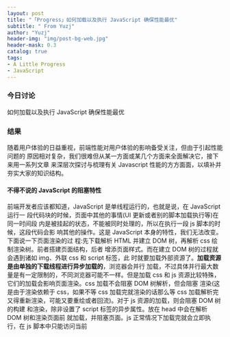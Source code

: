 ```yaml
---
layout: post
title: "「Progress」如何加载以及执行 JavaScript 确保性能最优"
subtitle: " From Yuzj"
author: "Yuzj"
header-img: "img/post-bg-web.jpg"
header-mask: 0.3
catalog: true
tags:
- A Little Progress
- JavaScript
---
```


### 今日讨论

如何加载以及执行 JavaScript 确保性能最优

### 结果 

随着用户体验的日益重视，前端性能对用户体验的影响备受关注，但由于引起性能问题的 原因相对复杂，我们很难但从某一方面或某几个方面来全面解决它，接下来用一系列文章 来深层次探讨与梳理有关 Javascript 性能的方方面面，以填补并夯实大家的知识结构。 

#### 不得不说的 JavaScript 的阻塞特性 

前端开发者应该都知道，JavaScript 是单线程运行的，也就是说，在 JavaScript 运行一 段代码块的时候，页面中其他的事情(UI 更新或者别的脚本加载执行等)在同一时间段 内是被挂起的状态，不能被同时处理的，所以在执行一段 js 脚本的时候，这段代码会影 响其他的操作。这是 JavaScript 本身的特性，我们无法改变。下面说一下页面渲染的过 程:先下载解析 HTML 并建立 DOM 树，再解析 css 绘制渲染树。前者搭建页面结构，后者 增添页面样式。而在建立 DOM 树的过程就会遇到诸如 img、外联 css 和 script 标签，此 时就要加载外部资源了。**加载资源是由单独的下载线程进行异步加载的**，浏览器会并行 加载，不过具体并行最大数量是有一定限制的，不同浏览器可能不一样。但是加载 css 和 js 资源比较特殊，它们的加载会影响页面渲染。css 加载不会阻塞 DOM 树解析，但会阻塞 渲染(这是由于渲染依赖于 css，如果不等 css 加载完就渲染的话那么等 css 加载解析完 又得重新渲染，可能又要重绘或者回流)。对于 js 资源的加载，则会阻塞 DOM 树的构建 和渲染，除非设置了 script 标签的异步属性。放在 head 中会在解析 DOM 树和渲染页面前 就加载，并阻塞页面。js 正常情况下加载完就会立即执行，在 js 脚本中只能访问当前 <script>以上的 DOM，脚本执行结束后再继续解析 DOM。**js 执行引擎和页面渲染是由不同的线程来执行，但这两者是互斥的，也就是说 js 执行过程是无法构建 DOM 和渲染页面的**。这是一种优化机制，由于 js 可能会对 DOM 及样式进行修改，如果解析 js 过程中同 时构建 DOM，就可能造成前后内容不一致或者重复构建。 

我们把 JavaScript 的这一特性叫做**阻塞特性**，正因为这个阻塞特性，让前端的性能优化 尤其是在对 JavaScript 的性能优化上变得相对复杂。 

#### 为什么要阻塞? 

也许你还会问，既然 JavaScript 的阻塞特性会产生这么多的问题，为什么 JavaScript 语 言不能像 Java 等语言一样，采用多线程，不就 OK 了么? 

要彻底理解 JavaScript 的单线程设计，其实并不难，简单总结就是:最初设计 JavaScript 的目的只是用来在浏览器端改善网页的用户体验，去处理一些页面中类似表 单验证的简单任务。所以，那个时候 JavaScript 所做的事情很少，并且代码不会太多， 这也奠定了 JavaScript 和界面操作的强关联性。 

既然 JavaScript 和界面操作强相关，我们不妨这样理解:试想，如果在某个页面中有两 段 js 脚本都会去更改某一个 dom 元素的内容，如果 JavaScript 采用了多线程的处理方 式，那么最终页面元素显示的内容到底是哪一段 js 脚本操作的结果就不确定了，因为两 段 js 是通过不同线程加载的，我们无法预估谁先处理完，这是我们不想要的结果，而这 种界面数据更新的操作在 JavaScript 中比比皆是。因此，我们就不难理解 JavaScript 单 线程的设计原因:**JavaScript 采用单线程，是为了避免在执行过程中页面内容被不可预 知的重复修改。** 

#### 从加载上优化:合理放置脚本位置

由于 JavaScript 的阻塞特性，在每一个<script>出现的时候，无论是内嵌还是外链的方 式，它都会让页面等待脚本的加载解析和执行，并且<script>标签可以放在页面的<head> 或者<body>中，因此，如果我们页面中的 css 和 js 的引用顺序或者位置不一样，即使是 同样的代码，加载体验都是不一样的。举个栗子: 

```html
<!DOCTYPE html>
<html>

<head>

<meta charset="utf-8">

<meta name="viewport" content="width=device-width,initial-scale=1.0">
<title>js 引用的位置性能优化</title>

<script type="text/javascript" src="index-1.js"></script>
<script type="text/javascript" src="index-2.js"></script>

<link rel="stylesheet" href="style.css">

  </head>
  <body>

    <div id="app"></div>

  </body>

</html> 
```

以上代码是一个简单的 html 界面，其中加载了两个 js 脚本文件和一个 css 样式文件，由 于 js 的阻塞问题，当加载到 index-1.js 的时候，其后面的内容将会被挂起等待，直到 index-1.js 加载、执行完毕，才会执行第二个脚本文件 index-2.js，这个时候页面又将 被挂起等待脚本的加载和执行完成，一次类推，这样用户打开该界面的时候，界面内容会 明显被延迟，我们就会看到一个空白的页面闪过，这种体验是明显不好的，**因此我们应 该尽量的让内容和样式先展示出来，将 js 文件放在<body>最后，以此来优化用户体验。** 

```html
<!DOCTYPE html>
<html>
 <head>
<meta charset="utf-8">
<meta name="viewport" content="width=device-width,initial-scale=1.0"> <title>js 引用的位置性能优化</title>
<link rel="stylesheet" href="style.css">
  </head>
  <body>
    <div id="app"></div>
    <script type="text/javascript" src="index-1.js"></script>
    <script type="text/javascript" src="index-2.js"></script>
  </body>
</html>
```

这段代码展示了在 HTML 文档中放置<script>标签的推荐位置。尽管脚本下载会阻塞另一 个脚本，但是页面的大部分内容都已经下载完成并显示给了用户，因此页面下载不会显得 太慢。这是雅虎特别性能小组提出的优化 JavaScript 的首要规则:将脚本放在底部。 

#### 从请求次数上优化: 减少请求次数 

由于每个<script>标签初始下载时都会阻塞页面渲染，所以减少页面包含的<script>标签 数量有助于改善这一情况。这不仅针对外链脚本，内嵌脚本的数量同样也要限制。浏览器 在解析 HTML 页面的过程中每遇到一个<script>标签，都会因执行脚本而导致一定的延 时，因此最小化延迟时间将会明显改善页面的总体性能。 

这个问题在处理外链 JavaScript 文件时略有不同。考虑到 HTTP 请求会带来额外的性能 开销，因此下载单个 100Kb 的文件将比下载 5 个 20Kb 的文件更快。也就是说，减少页 面中外链脚本的数量将会改善性能。 

通常一个大型网站或应用需要依赖数个 JavaScript 文件。您可以把多个文件合并成一 个，这样只需要引用一个<script>标签，就可以减少性能消耗。文件合并的工作可通过离 线的打包工具或者一些实时的在线服务来实现。 

需要特别提醒的是，把一段内嵌脚本放在引用外链样式表的<link>之后会导致页面阻塞去 等待样式表的下载。这样做是为了确保内嵌脚本在执行时能获得最精确的样式信息。因 此，建议不要把内嵌脚本紧跟在<link>标签后面。 

有一点我们需要知道:页面加载的过程中，最耗时间的不是 js 本身的加载和执行，相比 之下，每一次去后端获取资源，客户端与后台建立链接才是最耗时的，也就是大名鼎鼎的 Http 三次握手，当然，http 请求不是我们这一次讨论的主题， 

因此，减少 HTTP 请求，是我们着重优化的一项，事实上，在页面中 js 脚本文件加载很很 多情况下，它的优化效果是很显著的。要减少 HTTP 的请求，就不得不提起文件的精简压缩了。 

#### 文件的精简与压缩 

要减少访问请求，则必然会用到 js 的**精简(minifucation)和压缩(compression)**了， 需要注意的是，精简文件实际并不复杂，但不适当的使用也会导致错误或者代码无效的问 题，因此在实际的使用中，最好在压缩之前对 js 进行语法解析，帮我们避免不必要的问 题(例如文件中包含中文等 unicode 转码问题)。 

解析型的压缩工具常用有三:YUI Compressor、Closure Complier、UglifyJs 

**YUI Compressor:** YUI Compressor 的出现曾被认为是最受欢迎的基于解析器的压缩工 具，它将去去除代码中的注释和额外的空格并且会用单个或者两个字符去代替局部变量以 节省更多的字节。但默认会关闭对可能导致错误的替换，例如 with 或者 eval(); 

**Closure Complier**: Closure Complier 同样是一个基于解析器的压缩工具，他会试图去 让你的代码变得尽可能小。它会去除注释和额外的空格并进行变量替换，而且会分析你的 代码进行相应的优化，比如他会删除你定义了但未使用的变量，也会把只使用了一次的变 量变成内联函数。 

**UglifyJs**:UglifyJs 被认为第一个基于 node.js 的压缩工具，它会去除注释和额外的空 格，替换变量名，合并 var 表达式，也会进行一些其他方式的优化 

每种工具都有自己的优势，比如说 YUI 压缩后的代码准确无误，Closure 压缩的代码会更 小，而 UglifyJs 不依靠于 Java 而是基于 JavaScript，相比 Closure 错误更少，具体用 哪个更好我觉得没有个确切的答案，开发者应该根据自己项目实际情况酌情选择。 

#### 从加载方式上优化:无阻塞脚本加载

在 JavaScript 性能优化上，减少脚本文件大小并限制 HTTP 请求的次数仅仅是让界面响应 迅速的第一步，现在的 web 应用功能丰富，js 脚本越来越多，光靠精简源码大小和减少 次数不总是可行的，即使是一次 HTTP 请求，但文件过于庞大，界面也会被锁死很长一段 时间，这明显不好的，因此，无阻塞加载技术应运而生。 

简单来说，**就是页面在加载完成后才加载 js 代码，也就是在 window 对象的 load 事件触 发后才去下载脚本。** 要实现这种方式，常用以下几种方式: 

##### 延迟脚本加载(defer) 

HTML4 为<script>标签定义了一个扩展属性:defer。Defer 属性指明本元素所含的脚本 不会修改 DOM，因此代码能安全地延迟执行。defer 属性只被 IE 4 和 Firefox 3.5 更 高版本的浏览器所支持，所以它不是一个理想的跨浏览器解决方案。在其他浏览器中， defer 属性会被直接忽略，因此<script>标签会以默认的方式处理，也就是说会造成阻 塞。然而，如果您的目标浏览器支持的话，这仍然是个有用的解决方案。 

```
<script type="text/javascript" src="index-1.js" defer></script>
```

带有 defer 属性的<script>标签可以放置在文档的任何位置。对应的 JavaScript 文件 将在页面解析到<script>标签时开始下载，但不会执行，直到 DOM 加载完成，即 onload 事件触发前才会被执行。当一个带有 defer 属性的 JavaScript 文件下载时，它不会阻 塞浏览器的其他进程，因此这类文件可以与其他资源文件一起并行下载。· 

任何带有 defer 属性的<script>元素在 DOM 完成加载之前都不会被执行，无论内嵌或者 是外链脚本都是如此。 

##### 延迟脚本加载(async) 

HTML5 规范中也引入了 async 属性，用于异步加载脚本，其大致作用和 defer 是一样的， 都是采用的并行下载，下载过程中不会有阻塞，但不同点在于他们的执行时机，async是在外部JS加载完成后，浏览器空闲时，Load事件触发前执行；而defer是在JS加载完成后，整个文档解析完成后执行。

#### 从加载方式上优化:动态添加脚本元素

把代码以动态的方式添加的好处是:无论这段脚本是在何时启动下载，它的下载和执行过 程都不会则色页面的其他进程，我们甚至可以直接添加带头部 head 标签中，都不会影响 其他部分。 

因此，作为开发的你肯定见到过诸如此类的代码块:

```javascript
var script = document.createElement('script');
script.type = 'text/javascript';
script.src = 'file.js';
document.getElementsByTagName('head')[0].appendChild(script);
```

这种方式便是动态创建脚本的方式，也就是我们现在所说的动态脚本创建。通过这种方式
下载文件后，代码就会自动执行。但是在现代浏览器中，这段脚本会等待所有动态节点加
载完成后再执行。这种情况下，为了确保当前代码中包含的别的代码的接口或者方法能够
被成功调用，就必须在别的代码加载前完成这段代码的准备。解决的具体操作思路是:

现代浏览器会在 script 标签内容下载完成后接收一个 load 事件，我们就可以在 load 事 件后再去执行我们想要执行的代码加载和运行，在 IE 中，它会接收 loaded 和 complete 

事件，理论上是 loaded 完成后才会有 completed，但实践告诉我们他两似乎并没有个先 后，甚至有时候只会拿到其中的一个事件，我们可以单独的封装一个专门的函数来体现这 个功能的实践性,因此一个统一的写法是: 

```javascript
function LoadScript(url, callback) {
	var script = document.createElement('script'); script.type = 'text/javascript';
	// IE 浏览器下
	if (script.readyState) {

		script.onreadystatechange = function () {
			if (script.readyState == 'loaded' || script.readyState =='complete') {

				// 确保执行两次 script.onreadystatechange = null; // todo 执行要执行的代码 callback() 
			}
		}

	} else {
			script.onload = function () {

				callback();
			}

	   }
		script.src = 'file.js';
		document.getElementsByTagName('head')[0].appendChild(script);

}
```

LoadScript 函数接收两个参数，分别是要加载的脚本路径和加载成功后需要执行的回调 函数，LoadScript 函数本身具有特征检测功能，根据检测结果(IE 和其他浏览器)，来 决定脚本处理过程中监听哪一个事件。 

实际上这里的 LoadScript()函数，就是我们所说的 LazyLoad.js(懒加载) 的原型。 

有了这个方法，我们可以实现一个简单的多文件按某一固定顺序加载代码块:

```javascript
LoadScript('file-1.js', function(){
  LoadScript('file-2.js', function(){
    LoadScript('file-3.js', function(){
        console.log('loaded all')
		}) 
  }) 
}) 
```

以上代码执行的时候，将会首先加载 file-1.js,加载完成后再去加载 file-2.js,以此类 推。当然这种写法肯定是有待商榷的(多重回调嵌套写法简直就是地狱)，但这种动态脚 本添加的思想，和加载过程中需要注意的和避免的问题，都在 LoadScript 函数中得以澄 清解决。 

当然，如果文件过多，并且加载的顺序有要求，最好的解决方法还是建议按照正确的顺序
合并一起加载，这从各方面讲都是更好的法子。

#### 从加载方式上优化:XMLHttpRequest 脚本注入 

通过 XMLHttpRequest 对象来获取脚本并注入到页面也是实现无阻塞加载的另一种方式， 这个我觉得不难理解，这其实和动态添加脚本的方式是一样的思想，来看具体代码: 

```javascript
var xhr = new XMLHttpRequest();
xhr.open('get', 'file-1.js', true);
xhr.onreadystatechange = function() {
  if(xhr.readyState === 4) {
    if(xhr.status >= 200 && xhr.status < 300 || xhr.status === 304){
// 如果从后台或者缓存中拿到数据，则添加到 script 中并加载执行。 var script = document.createElement('script');
script.type = 'text/javascript';
script.text = xhr.responseText;
// 将创建的 script 添加到文档页面
      document.body.appendChild(script);
    }
} }
```

通过这种方式拿到的数据有两个优点:其一，我们可以控制脚本是否要立即执行，因为我 们知道新创建的 script 标签只要添加到文档界面中它就会立即执行，因此，在添加到文 档界面之前，也就是在 appendChild()之前，我们可以根据自己实际的业务逻辑去实现需 求，到了想要让它执行的时候，再 appendChild()即可。其二:它的兼容性很好，所有主 流浏览器都支持，它不需要想动态添加脚本的方式那样，我们自己去写特性检测代码; 

但由于是使用了 XHR 对象，所以不足之处是获取这种资源有“域”的限制。资源 必须在 同一个域下才可以，不可以跨域操作。 

#### 总结 

减少 JavaScript 对性能的影响有以下几种方法: 

- 将所有的<script>标签放到页面底部，也就是</body>闭合标签之前，这能确保在 脚本执行前页面已经完成了渲染。 

- 尽可能地合并脚本。页面中的<script>标签越少，加载也就越快，响应也越迅速。 无论是外链脚本还是内嵌脚本都是如此。 

- 采用无阻塞下载 JavaScript 脚本的方法:
   o 使用<script>标签的 defer 属性(仅适用于 IE 和 Firefox 3.5 以上版 

  本);
   o 使用动态创建的<script>元素来下载并执行代码;
   o 使用 XHR 对象下载 JavaScript 代码并注入页面中。 

  通过以上策略，可以在很大程度上提高那些需要使用大量 JavaScript 的 Web 网站和应 用的实际性能。 